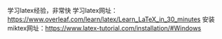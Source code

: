 学习latex经验，非常快
学习latex网址：https://www.overleaf.com/learn/latex/Learn_LaTeX_in_30_minutes
安装miktex网址：https://www.latex-tutorial.com/installation/#Windows
